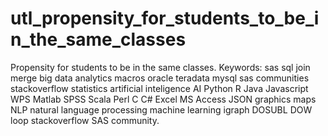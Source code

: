 # utl_propensity_for_students_to_be_in_the_same_classes
Propensity for students to be in the same classes. Keywords: sas sql join merge big data analytics macros oracle teradata mysql sas communities stackoverflow statistics artificial inteligence AI Python R Java Javascript WPS Matlab SPSS Scala Perl C C# Excel MS Access JSON graphics maps NLP natural language processing machine learning igraph DOSUBL DOW loop stackoverflow SAS community.
